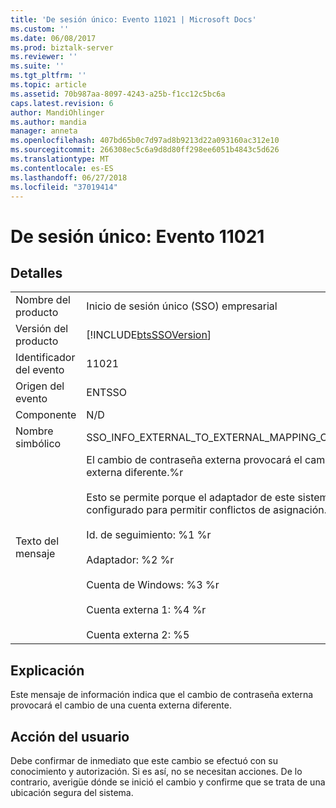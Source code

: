 ```yaml
---
title: 'De sesión único: Evento 11021 | Microsoft Docs'
ms.custom: ''
ms.date: 06/08/2017
ms.prod: biztalk-server
ms.reviewer: ''
ms.suite: ''
ms.tgt_pltfrm: ''
ms.topic: article
ms.assetid: 70b987aa-8097-4243-a25b-f1cc12c5bc6a
caps.latest.revision: 6
author: MandiOhlinger
ms.author: mandia
manager: anneta
ms.openlocfilehash: 407bd65b0c7d97ad8b9213d22a093160ac312e10
ms.sourcegitcommit: 266308ec5c6a9d8d80ff298ee6051b4843c5d626
ms.translationtype: MT
ms.contentlocale: es-ES
ms.lasthandoff: 06/27/2018
ms.locfileid: "37019414"
---
```

# <a name="single-sign-on-event-11021"></a>De sesión único: Evento 11021
## <a name="details"></a>Detalles  
  
|                 |                                                                                                                                                                                                                                                                                                                                                                             |
|-----------------|-----------------------------------------------------------------------------------------------------------------------------------------------------------------------------------------------------------------------------------------------------------------------------------------------------------------------------------------------------------------------------|
|  Nombre del producto   |                                                                                                                                                                          Inicio de sesión único (SSO) empresarial                                                                                                                                                                          |
| Versión del producto |                                                                                                                                                         [!INCLUDE[btsSSOVersion](../includes/btsssoversion-md.md)]                                                                                                                                                          |
|    Identificador del evento     |                                                                                                                                                                                    11021                                                                                                                                                                                    |
|  Origen del evento   |                                                                                                                                                                                   ENTSSO                                                                                                                                                                                    |
|    Componente    |                                                                                                                                                                                     N/D                                                                                                                                                                                     |
|  Nombre simbólico  |                                                                                                                                                           SSO_INFO_EXTERNAL_TO_EXTERNAL_MAPPING_CONFLICT_ALLOWED                                                                                                                                                            |
|  Texto del mensaje   | El cambio de contraseña externa provocará el cambio de una cuenta externa diferente.%r<br /><br /> Esto se permite porque el adaptador de este sistema externo está configurado para permitir conflictos de asignación.%r<br /><br /> Id. de seguimiento: %1 %r<br /><br /> Adaptador: %2 %r<br /><br /> Cuenta de Windows: %3 %r<br /><br /> Cuenta externa 1: %4 %r<br /><br /> Cuenta externa 2: %5 |
  
## <a name="explanation"></a>Explicación  
 Este mensaje de información indica que el cambio de contraseña externa provocará el cambio de una cuenta externa diferente.  
  
## <a name="user-action"></a>Acción del usuario  
 Debe confirmar de inmediato que este cambio se efectuó con su conocimiento y autorización. Si es así, no se necesitan acciones. De lo contrario, averigüe dónde se inició el cambio y confirme que se trata de una ubicación segura del sistema.